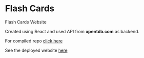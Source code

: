 # Flash Cards
Flash Cards Website

Created using React and used API from **opentdb.com** as backend.

For compiled repo [click here](https://github.com/bvvnmanikanta/flashcards/tree/gh-pages)

See the deployed website [here](https://bvvnmanikanta.github.io/flashcards)
